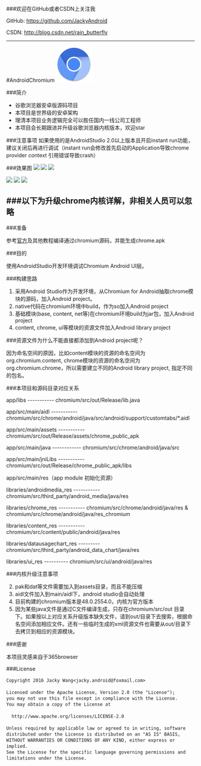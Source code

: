 ###欢迎在GitHub或者CSDN上关注我

GitHub: https://github.com/JackyAndroid

CSDN: http://blog.csdn.net/rain_butterfly

---

#AndroidChromium
![](https://github.com/JackyAndroid/AndroidChromium/blob/master/app/src/main/res/mipmap-xhdpi/app_icon.png)

###简介
* 谷歌浏览器安卓版源码项目
* 本项目是世界级的安卓架构
* 理清本项目业务逻辑完全可以胜任国内一线公司工程师
* 本项目会长期跟进并升级谷歌浏览器内核版本，欢迎star

###注意事项
如果使用的是AndroidStudio 2.0以上版本且开启instant run功能，建议关闭后再进行调试（instant run会修改首先启动的Application导致chrome provider context 引用错误导致crash）

###效果图
![](https://github.com/JackyAndroid/AndroidChromium/blob/master/screenshots/S60709-172236.jpg)  ![](https://github.com/JackyAndroid/AndroidChromium/blob/master/screenshots/S60709-172251.jpg)  ![](https://github.com/JackyAndroid/AndroidChromium/blob/master/screenshots/S60709-172309.jpg)

![](https://github.com/JackyAndroid/AndroidChromium/blob/master/screenshots/S60709-172403.jpg)  ![](https://github.com/JackyAndroid/AndroidChromium/blob/master/screenshots/S60709-172456.jpg)  ![](https://github.com/JackyAndroid/AndroidChromium/blob/master/screenshots/S60709-173225.jpg)

###以下为升级chrome内核详解，非相关人员可以忽略
---

###准备

参考[官方](https://chromium.googlesource.com/chromium/src/+/master/docs/android_build_instructions.md)及其他教程编译通过chromium源码，并能生成chrome.apk

###目的

使用AndroidStudio开发环境调试Chromium Android UI层。

###构建思路

1.	采用Android Studio作为开发环境，从Chromium for Android抽取chrome模块的源码，加入Android project。
2.	native代码在chromium环境中build，作为so加入Android project
3.	基础模块(base, content, net等)在chromium环境build为jar包，加入Android project
4.	content, chrome, ui等模块的资源文件加入Android library project

###资源文件为什么不能直接都添加到Android project呢？

因为命名空间的原因，比如content模块的资源的命名空间为org.chromium.content, chrome模块的资源的命名空间为		org.chromium.chrome，所以需要建立不同的Android library project, 指定不同的包名。

###本项目和源码目录对应关系

app/libs ----------- chromium/src/out/Release/lib.java

app/src/main/aidl ----------- chromium/src/chrome/android/java/src/android/support/customtabs/*.aidl

app/src/main/assets ----------- chromium/src/out/Release/assets/chrome_public_apk

app/src/main/java ------------ chromium/src/chrome/android/java/src

app/src/main/jniLibs ----------- chromium/src/out/Release/chrome_public_apk/libs

app/src/main/res（app module 初始化资源）

libraries/androidmedia_res ----------- chromium/src/third_party/android_media/java/res

libraries/chrome_res ----------- chromium/src/chrome/android/java/res & chromium/src/chrome/android/java/res_chromium

libraries/content_res ----------- chromium/src/content/public/android/java/res

libraries/datausagechart_res --------- chromium/src/third_party/android_data_chart/java/res

libraries/ui_res ---------- chromium/src/ui/android/java/res

###内核升级注意事项

2.	pak和dat等文件需要加入到assets目录，而且不能压缩
3.	aidl文件加入到main/aidl下，android studio会自动处理
4. 目前构建的chromium版本是48.0.2554.0，内核为官方版本
6. 因为某些java文件是通过C文件编译生成，只存在chromium/src/out  目录下。如果按以上对应关系升级版本缺失文件，请到out/目录下去搜索，根据命名空间添加相应文件。还有一些临时生成的xml资源文件也需要从out/目录下去拷贝到相应的资源模块。

###感谢

本项目灵感来自于365browser

###License

    Copyright 2016 Jacky Wang<jacky.android@foxmail.com>

    Licensed under the Apache License, Version 2.0 (the "License");
    you may not use this file except in compliance with the License.
    You may obtain a copy of the License at

      http://www.apache.org/licenses/LICENSE-2.0

    Unless required by applicable law or agreed to in writing, software
    distributed under the License is distributed on an "AS IS" BASIS,
    WITHOUT WARRANTIES OR CONDITIONS OF ANY KIND, either express or implied.
    See the License for the specific language governing permissions and
    limitations under the License.
